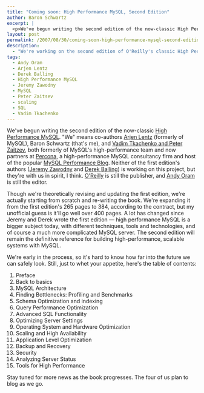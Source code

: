 ```yaml
---
title: "Coming soon: High Performance MySQL, Second Edition"
author: Baron Schwartz
excerpt: |
  <p>We've begun writing the second edition of the now-classic High Performance MySQL.  "We" means co-authors Arjen Lentz, Baron Schwartz, Vadim Tkachenko, and Peter Zaitzev.  O'Reilly is still the publisher, and Andy Oram is still the editor.  With a team like this, I think the second edition will be a book you don't want to miss.  Though in theory we're revising the first edition, the truth is we're starting from scratch and re-writing the book, and significantly expanding it at the same time.  A lot has changed since Jeremy and Derek wrote the first edition.  Today's MySQL deployments push the limits further than many people thought possible a few years ago. We'll teach you how they do it.</p>
layout: post
permalink: /2007/08/30/coming-soon-high-performance-mysql-second-edition/
description:
  - "We're working on the second edition of O'Reilly's classic High Performance MySQL."
tags:
  - Andy Oram
  - Arjen Lentz
  - Derek Balling
  - High Performance MySQL
  - Jeremy Zawodny
  - MySQL
  - Peter Zaitsev
  - scaling
  - SQL
  - Vadim Tkachenko
---
```

We've begun writing the second edition of the now-classic [High Performance MySQL][1]. "We" means co-authors [Arjen Lentz][2] (formerly of MySQL), Baron Schwartz (that's me), and [Vadim Tkachenko and Peter Zaitzev][3], both formerly of MySQL's high-performance team and now partners at [Percona][4], a high-performance MySQL consultancy firm and host of the popular [MySQL Performance Blog][3]. Neither of the first edition's authors ([Jeremy Zawodny][5] and [Derek Balling][6]) is working on this project, but they're with us in spirit, I think. [O'Reilly][7] is still the publisher, and [Andy Oram][8] is still the editor.

Though we're theoretically revising and updating the first edition, we're actually starting from scratch and re-writing the book. We're expanding it from the first edition's 265 pages to 384, according to the contract, but my unofficial guess is it'll go well over 400 pages. A lot has changed since Jeremy and Derek wrote the first edition &#8212; high performance MySQL is a bigger subject today, with different techniques, tools and technologies, and of course a much more complicated MySQL server. The second edition will remain the definitive reference for building high-performance, scalable systems with MySQL.

We're early in the process, so it's hard to know how far into the future we can safely look. Still, just to whet your appetite, here's the table of contents:

1.  Preface
2.  Back to basics
3.  MySQL Architecture
4.  Finding Bottlenecks: Profiling and Benchmarks
5.  Schema Optimization and indexing
6.  Query Performance Optimization
7.  Advanced SQL Functionality
8.  Optimizing Server Settings
9.  Operating System and Hardware Optimization
10. Scaling and High Availability
11. Application Level Optimization
12. Backup and Recovery
13. Security
14. Analyzing Server Status
15. Tools for High Performance

Stay tuned for more news as the book progresses. The four of us plan to blog as we go.

 [1]: http://www.amazon.com/gp/product/0596101716/105-0152911-3339656?ie=UTF8&#038;tag=xaprb-20&#038;linkCode=xm2&#038;camp=1789&#038;creativeASIN=0596101716
 [2]: http://lentz.com.au/
 [3]: http://www.mysqlperformanceblog.com/
 [4]: http://www.percona.com/
 [5]: http://jeremy.zawodny.com/
 [6]: http://www.oreillynet.com/pub/au/1759
 [7]: http://www.oreilly.com/
 [8]: http://www.oreillynet.com/pub/au/36
